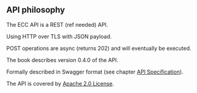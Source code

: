 ## API philosophy

The ECC API is a REST (ref needed) API.

Using HTTP over TLS with JSON payload.

POST operations are async (returns 202) and will eventually be executed.

The book describes version 0.4.0 of the API. 

Formally described in Swagger format (see chapter [API Specification](swagger_specification.md)).

The API is covered by [Apache 2.0 License](license.md).


